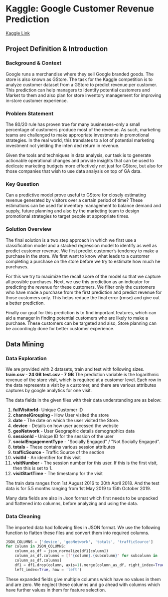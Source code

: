 # Kaggle: Google Customer Revenue Prediction

[Kaggle Link](https://www.kaggle.com/c/ga-customer-revenue-prediction)

## Project Definition & Introduction

### Background & Context

Google runs a merchandise where they sell Google branded goods. The store is also known as GStore. The task for the Kaggle competition is to analyze customer dataset from a GStore to predict revenue per customer. This prediction can help managers to Identify potential customers and Market to them and also plan for store inventory management for improving in-store customer experience.

### Problem Statement

The 80/20 rule has proven true for many businesses–only a small percentage of customers produce most of the revenue. As such, marketing teams are challenged to make appropriate investments in promotional strategies. In the real world, this translates to a lot of potential marketing investment not yielding the inten ded return in revenue.

Given the tools and techniques in data analysis, our task is to generate actionable operational changes and provide insights that can be used to dedicate marketing budgets more effectively not just for GStore, but also for those companies that wish to use data analysis on top of GA data.

### Key Question

Can a predictive model prove useful to GStore for closely estimating revenue generated by visitors over a certain period of time? These estimations can be used for inventory management to balance demand and supply, future planning and also by the marketing team to design promotional strategies to target people at appropriate times.

### Solution Overview

The final solution is a two step approach in which we first use a classification model and a stacked regression model to identify as well as predict customer revenue.
We first predict customer’s tendency to make a purchase in the store. We first want to know what leads to a customer completing a purchase on the store before we try to estimate how much he purchases. 

For this we try to maximize the recall score of the model so that we capture all possible purchases. Next, we use this prediction as an indicator for predicting the revenue for these customers. We filter only the customers who have made a purchase from the first prediction and predict revenue for those customers only. This helps reduce the final error (rmse) and give out a better prediction.

Finally our goal for this prediction is to find important features, which can aid a manager in
finding potential customers who are likely to make a purchase. These customers can be
targeted and also, Store planning can be accordingly done for better customer experience.



## Data Mining

### Data Exploration

We are provided with 2 datasets, train and test with following sizes.
**train.csv - 24 GB**
**test.csv - 7 GB**
The prediction variable is the logarithmic revenue of the store visit, which is required at a customer level. Each row in the data represents a visit by a customer, and there are various attributes captures by google analytics for one visit.

The data fields in the given files with their data understanding are as below:

1. **fullVisitorId**- Unique Customer ID
2. **channelGrouping** - How User visited the store
3. **date** - The date on which the user visited the Store.
4. **device** - Details on how user accessed the website
5. **geoNetwork** - User Geographic details demographics data
6. **sessionId** - Unique ID for the session of the user
7.  **socialEngagementType** - "Socially Engaged" / "Not Socially Engaged".
8. **totals** - These contains various session attributes
9. **trafficSource** - Traffic Source of the section
10. **visitId** - An identifier for this visit
11. **visitNumber** - The session number for this user. If this is the first visit, then this is set to 1.
12. **visitStartTime** - The timestamp for the visit

The train data ranges from 1st August 2016 to 30th April 2018. And the test data is for 5.5 months ranging from 1st May 2019 to 15th October 2019.

Many data fields are also in Json format which first needs to be unpacked and flattened into columns, before analyzing and using the data.



### Data Cleaning

The imported data had following files in JSON format. We use the following function to flatten these files and convert them into required columns.

```python
JSON_COLUMNS = ['device', 'geoNetwork', 'totals', 'trafficSource']
for column in JSON_COLUMNS:
    column_as_df = json_normalize(df1[column])
    column_as_df.columns = [f"{column}.{subcolumn}" for subcolumn in
    column_as_df.columns]
    df1 = df1.drop(column, axis=1).merge(column_as_df, right_index=True,
    left_index=True, how = 'left')
```

These expanded fields give multiple columns which have no values in them and are zero. We neglect these columns and go ahead with columns which have further values in them for feature selection.